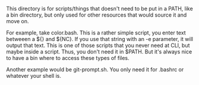 This directory is for scripts/things that doesn't need to be put in a PATH, like a bin directory, but only used for other resources that would source it and move on.

For example, take color.bash.
This is a rather simple script, you enter text betweeen a ${} and ${NC}. If you use that string with an -e parameter, it will output that text.
This is one of those scripts that you never need at CLI, but maybe inside a script. Thus, you don't need it in $PATH. But it's always nice to have a bin where to access these types of files.

Another example would be git-prompt.sh. You only need it for .bashrc or whatever your shell is.
